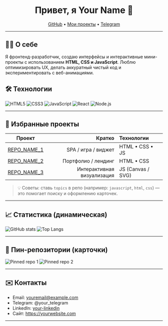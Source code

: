 <!-- =========================
   GitHub Profile README
   (For: JavaScript / HTML / CSS devs)
   Replace USERNAME and other placeholders
   ========================= -->

<h1 align="center">Привет, я <b>Your Name</b> 👋</h1>
<p align="center">
  <a href="https://github.com/USERNAME">GitHub</a> • 
  <a href="https://github.com/USERNAME?tab=repositories">Мои проекты</a> •
  <a href="https://t.me/your_telegram">Telegram</a>
</p>

---

## 👨‍💻 О себе
Я фронтенд-разработчик, создаю интерфейсы и интерактивные мини-проекты с использованием **HTML, CSS и JavaScript**. Люблю оптимизировать UX, делать аккуратный чистый код и экспериментировать с веб-анимациями.

## 🛠 Технологии
![HTML5](https://img.shields.io/badge/HTML5-E44D26?logo=html5&logoColor=white)
![CSS3](https://img.shields.io/badge/CSS3-1572B6?logo=css3&logoColor=white)
![JavaScript](https://img.shields.io/badge/JavaScript-F7DF1E?logo=javascript&logoColor=black)
![React](https://img.shields.io/badge/React-61DAFB?logo=react&logoColor=black)
![Node.js](https://img.shields.io/badge/Node.js-339933?logo=node.js&logoColor=white)

---

## 🚀 Избранные проекты
| Проект | Кратко | Технологии |
|---|---:|:---|
| [REPO_NAME_1](https://github.com/USERNAME/REPO_NAME_1) | SPA / игра / виджет | HTML • CSS • JS |
| [REPO_NAME_2](https://github.com/USERNAME/REPO_NAME_2) | Портфолио / лендинг | HTML • CSS |
| [REPO_NAME_3](https://github.com/USERNAME/REPO_NAME_3) | Интерактивная визуализация | JS (Canvas / SVG) |

> 💡 Советы: ставь `topics` в репо (например: `javascript`, `html`, `css`) — это помогает поиску и оформлению карточек.

---

## 📈 Статистика (динамическая)
<!-- GitHub Readme Stats -->
<p align="left">
  <img alt="GitHub stats" src="https://github-readme-stats.vercel.app/api?username=USERNAME&show_icons=true&theme=radical" />
  <img alt="Top Langs" src="https://github-readme-stats.vercel.app/api/top-langs/?username=USERNAME&layout=compact" />
</p>

---

## 📌 Пин-репозитории (карточки)
<p align="left">
  <img src="https://github-readme-stats.vercel.app/api/pin/?username=USERNAME&repo=REPO_NAME_1&show_icons=true" alt="Pinned repo 1" />
  <img src="https://github-readme-stats.vercel.app/api/pin/?username=USERNAME&repo=REPO_NAME_2&show_icons=true" alt="Pinned repo 2" />
</p>

---

## ✉️ Контакты
- Email: youremail@example.com  
- Telegram: @your_telegram  
- LinkedIn: [your-linkedin](https://www.linkedin.com/in/yourprofile)  
- Сайт: https://yourwebsite.com

---
